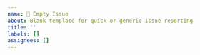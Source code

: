 ```yaml
---
name: 📝 Empty Issue
about: Blank template for quick or generic issue reporting
title: ''
labels: []
assignees: []
---
```


<!-- 
This is a minimal template for quick issue reporting.
Feel free to structure your content however you like.

For more structured reporting, consider using:
- Bug Report template for bugs and issues
- Feature Request template for new features
- Copilot Agent Task template for AI-assisted development tasks
-->
